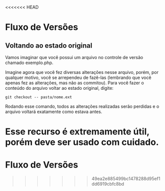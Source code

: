 <<<<<<< HEAD
# Fluxo de Versões 
## Voltando ao estado original
Vamos imaginar que você possui um arquivo no controle de versão chamado exemplo.php.

Imagine agora que você fez diversas alterações nesse arquivo, porém, por qualquer motivo, você se arrependeu de fazê-las (lembrando que você apenas fez as alterações, mas não as commitou). Para você fazer o conteúdo do arquivo voltar ao estado original, digite:
````
git checkout -- pasta/nome.ext
````

Rodando esse comando, todos as alterações realizadas serão perdidas e o arquivo voltará exatamente como estava antes.

Esse recurso é extremamente útil, porém deve ser usado com cuidado.
=======
# Fluxo de Versões 
>>>>>>> 49ea2e885499bc1478288d95ef1dd6919cbfc8bd
